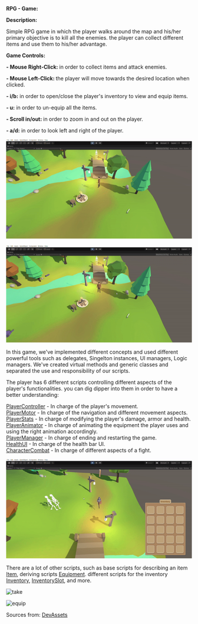 <p><strong>RPG - Game:</strong></p>
<p><strong>Description:</strong></p>
<p>Simple RPG game in which the player walks around the map and his/her primary objective is to kill all the enemies. the player can collect different items and use them to his/her advantage.&nbsp;</p>
<p><strong>Game Controls:</strong></p>
<p><strong>-&nbsp;</strong><strong>Mouse Right-Click:&nbsp;</strong>in order to collect items and attack enemies.</p>
<p><strong>- Mouse Left-Click:&nbsp;</strong>the player will move towards the desired location when clicked.</p>
<p><strong>- i/b:</strong> in order to open/close the player's inventory to view and equip items.</p>
<p><strong>- u:</strong> in order to un-equip all the items.</p>
<p><strong>- Scroll in/out:&nbsp;</strong>in order to zoom in and out on the player.</p>
<p><strong>- a/d:</strong> in order to look left and right of the player.</p>
<p><img src="https://github.com/MyScouter/RPGame/blob/master/gif/PlayerMovment.gif" alt="PlayerMovment" /></p>
<p><img src="https://github.com/MyScouter/RPGame/blob/master/gif/camera.gif" alt="camera" /></p>
<p>In this game, we've implemented different concepts and used different powerful tools such as delegates, Singelton instances, UI managers, Logic managers. We've created virtual methods and generic classes and separated the use and responsibility of our scripts.</p>
<p>The player has 6 different scripts controlling different aspects of the player's functionalities. you can dig dipper into them in order to have a better understanding:</p>
<p><a href="RPG project/Assets/Scripts/Controller/PlayerController.cs">PlayerController</a>&nbsp;- In charge of the player's movement.<br /><a href="RPG project/Assets/Scripts/Controller/PlayerMotor.cs">PlayerMotor</a>&nbsp;- In charge of the navigation and different movement aspects.<br /><a href="RPG project/Assets/Scripts/Stats/PlayerStats.cs">PlayerStats</a>&nbsp;- In charge of modifying the player's damage, armor and health.<br /><a href="RPG project/Assets/Scripts/PlayerAnimator.cs">PlayerAnimator</a>&nbsp;- In charge of animating the equipment the player uses and using the right animation accordingly.<br /><a href="RPG project/Assets/Scripts/PlayerManager.cs">PlayerManager</a>&nbsp;- In charge of ending and restarting the game.<br /><a href="RPG project/Assets/Scripts/HealthUI.cs">HealthUI</a>&nbsp;- In charge of the health bar UI.<br /><a href="RPG project/Assets/Scripts/CharacterCombat.cs">CharacterCombat</a>&nbsp;- In charge of different aspects of a fight.</p>
<p><img src="https://github.com/MyScouter/RPGame/blob/master/gif/attack.gif" alt="combat" /></p>
<p>There are a lot of other scripts, such as base scripts for describing an item <a href="RPG project/Assets/Scripts/Items/Item.cs">Item</a>, deriving scripts <a href="RPG project/Assets/Scripts/Items/Equipment.cs">Equipment</a>. different scripts for the inventory <a href="RPG project/Assets/Scripts/Inventory/Inventory.cs">Inventory</a>, <a href="RPG project/Assets/Scripts/Inventory/InventorySlot.cs">InventorySlot</a>,&nbsp;and more.</p>
<p><img src="https://github.com/MyScouter/RPGame/blob/master/gif/invnt%26take.gif" alt="take" /></p>
<p><img src="https://github.com/MyScouter/RPGame/blob/master/gif/equip%26unequip.gif" alt="equip" /></p>
<p>Sources from:&nbsp;<a href="http://devassets.com/assets/rpg-tutorial-assets/">DevAssets</a></p>
